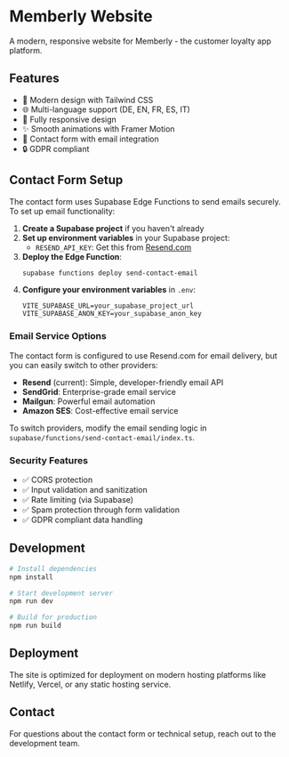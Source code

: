 # Memberly Website

A modern, responsive website for Memberly - the customer loyalty app platform.

## Features

- 🎨 Modern design with Tailwind CSS
- 🌐 Multi-language support (DE, EN, FR, ES, IT)
- 📱 Fully responsive design
- ✨ Smooth animations with Framer Motion
- 📧 Contact form with email integration
- 🔒 GDPR compliant

## Contact Form Setup

The contact form uses Supabase Edge Functions to send emails securely. To set up email functionality:

1. **Create a Supabase project** if you haven't already
2. **Set up environment variables** in your Supabase project:
   - `RESEND_API_KEY`: Get this from [Resend.com](https://resend.com)
3. **Deploy the Edge Function**:
   ```bash
   supabase functions deploy send-contact-email
   ```
4. **Configure your environment variables** in `.env`:
   ```
   VITE_SUPABASE_URL=your_supabase_project_url
   VITE_SUPABASE_ANON_KEY=your_supabase_anon_key
   ```

### Email Service Options

The contact form is configured to use Resend.com for email delivery, but you can easily switch to other providers:

- **Resend** (current): Simple, developer-friendly email API
- **SendGrid**: Enterprise-grade email service
- **Mailgun**: Powerful email automation
- **Amazon SES**: Cost-effective email service

To switch providers, modify the email sending logic in `supabase/functions/send-contact-email/index.ts`.

### Security Features

- ✅ CORS protection
- ✅ Input validation and sanitization
- ✅ Rate limiting (via Supabase)
- ✅ Spam protection through form validation
- ✅ GDPR compliant data handling

## Development

```bash
# Install dependencies
npm install

# Start development server
npm run dev

# Build for production
npm run build
```

## Deployment

The site is optimized for deployment on modern hosting platforms like Netlify, Vercel, or any static hosting service.

## Contact

For questions about the contact form or technical setup, reach out to the development team.